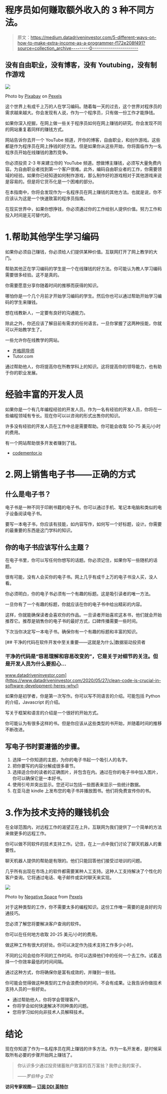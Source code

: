 # 程序员如何赚取额外收入的 3 种不同方法。

> 原文：<https://medium.datadriveninvestor.com/5-different-ways-on-how-to-make-extra-income-as-a-programmer-f172e208f491?source=collection_archive---------0----------------------->

## 没有自由职业，没有博客，没有 Youtubing，没有制作游戏

![](img/d0ebc408147ece0fd74f92b3f7fcb3fa.png)

Photo by [Pixabay](https://www.pexels.com/photo/abundance-bank-banking-banknotes-259027/) on [Pexels](https://www.pexels.com)

这个世界上有成千上万的人在学习编码。随着每一天的过去，这个世界对程序员的需求越来越大。你会发现有人说，作为一个程序员，只有做一份工作才能挣钱。

如果你深入挖掘，在网上做一些关于程序员如何在网上赚钱的研究。你会发现不同的网站重复着同样的赚钱方式。

网站告诉你去开一个 YouTube 频道，开你的博客，自由职业，和创作游戏。这些都是作为程序员在网上挣钱的好方法。但是如果你从这些开始，你将面临作为一名程序员开始在线赚钱的激烈竞争。

你必须投资 2-3 年来建立你的 YouTube 频道。想做博主赚钱，必须写大量免费内容。为自由职业者找到第一个客户很难。此外，编码自由职业者的工作，你需要领域的经验。如果你已经知道如何制作游戏，那么制作好的游戏相对于其他游戏来说是容易的。但是将它货币化是一个困难的部分。

在本指南中，你将会发现作为一名程序员在网上赚钱的其他方法。也就是说，你不应该认为这是一个快速致富的程序员指南。

在现实世界中，如果你想挣钱，你必须通过你的工作给别人提供价值。努力工作和投入时间是无可替代的。

# 1.帮助其他学生学习编码

如果你必须自己赚钱，你必须给人们提供某种价值。互联网打开了网上教学的大门。

帮助其他正在学习编码的学生是一个在线赚钱的好方法。你可能认为教人学习编码需要很多经验。这不是真的。

你需要愿意分享你随着时间的推移而获得的知识。

哪怕你是一个几个月前才开始学习编码的学生。然后你也可以通过帮助开始学习编码的学生来赚钱。

想在线教新人，一定要有良好的沟通能力。

除此之外，你还应该了解目前有需求的任何语言。一旦你掌握了这两种技能，你就可以开始教学生了。

一些允许你在线教学的网站。

*   [齐格网导师](https://www.chegg.com/tutors/)
*   Tutor.com

通过帮助他人，你将提高你在所教学科上的知识。这将提高你的领导能力，也有助于你的职业发展。

# 经验丰富的开发人员

如果你是一个有几年编程经验的开发人员。作为一名有经验的开发人员，你将在一些编程领域有专长。现在你可以以咨询的形式出售你的知识。

许多没有经验的开发人员在工作中总是需要帮助。你可能会收取 50-75 美元/小时的费用。

有一个网站帮助很多开发者赚到了钱。

*   [codementor.io](https://www.codementor.io)

# 2.网上销售电子书——正确的方式

## 什么是电子书？

电子书是一种不同于印刷书籍的电子书。你可以通过手机、笔记本电脑和类似的电子设备阅读电子书。

要写一本电子书，你应该有技能，如内容写作，如何写一个好标题，设计。你需要的最重要的东西是这门学科的知识。

## 你的电子书应该写什么主题？

在电子书里，你可以写任何你想写的话题。你必须记住，如果你写一些随机的话题。

很有可能，没有人会买你的电子书。网上几乎有成千上万的电子书没人买，没人看。

你必须明白，你的电子书必须有一个有趣的标题。这是吸引读者的唯一方法。

一旦你有了一个有趣的标题，你就应该在你的电子书中给出精彩的内容。

这样，你就能确保读者会喜欢你的作品。一旦读者开始喜欢这本书，他们就会开始推荐它。推荐是销售你的电子书的最好方式，口碑传播需要一些时间。

下次当你决定写一本电子书。确保你有一个有趣的标题和丰富的知识。

[](https://www.datadriveninvestor.com/2020/05/27/clean-code-is-crucial-in-software-development-heres-why/) [## 干净的代码在软件开发中至关重要——这就是为什么|数据驱动投资者

### 干净的代码是“容易理解和容易改变的”，它是关于对细节的关注。但是开发人员为什么要担心…

www.datadriveninvestor.com](https://www.datadriveninvestor.com/2020/05/27/clean-code-is-crucial-in-software-development-heres-why/) 

如果你是初学者，你是第一次写作。你可以写不同语言的介绍。可能包括 Python 的介绍，Javascript 的介绍。

写关于框架和语言的介绍是一个很好的开始方式。

你可能认为有很多这样的书。但是你应该从这些类型的书开始，并随着时间的推移不断改进。

## 写电子书时要遵循的步骤。

1.  选择一个你知道的主题，为你的电子书起一个吸引人的名字。
2.  把你要写的内容分解成很多章节。
3.  选择适合你的读者的正确图片，并包含在内。通过在你的电子书中加入图片，你可以确保它是一本好书。
4.  使用引号并突出显示。您还可以包括一些图表来显示一些统计数据。
5.  在亚马逊 kindle 上发布您的电子书并播放图书。他们将免费宣传你的书。

# 3.作为技术支持的赚钱机会

在全球范围内，对远程工作的渴望正在上升。互联网为我们提供了一个简单的方法来做更多的远程工作。

你可以做不同软件的技术支持工作。记住，在上一点中我们讨论了聊天机器人的重要性。

聊天机器人提供的帮助是有限的。他们只能回答他们接受过培训的问题。

几乎所有出现在市场上的软件都需要某种人工支持。这种人工支持解决了个性化的客户查询。它将通过电话、电子邮件或实时聊天来实现。

![](img/4fa292a5c326ec8b273df36d6a9357bd.png)

Photo by [Negative Space](https://www.pexels.com/@negativespace) from [Pexels](https://www.pexels.com/photo/marketing-office-working-business-33999/)

对于这种类型的工作，你不需要太多的编程知识。这份工作唯一需要的是良好的沟通技巧。

您必须了解您将要解决客户查询的软件。

你可以在任何地方收取 20-25 美元/小时的费用。

做这种工作有很大的好处。你可以决定作为技术支持工作多少小时。

不同的公司会给你不同的工作时间。你可以选择他们中的任何一个去工作。试着选择一个你效率最低的时间间隔。

通过这种方式，你将确保你是富有成效的，并赚到一些钱。

你可能会觉得做这种类型的工作会浪费你的时间，不会有成果。让我告诉你做技术支持人员的一些好处。

*   通过帮助他人，你将学会管理客户。
*   你将学会如何快速解决不同种类的问题。
*   您将学习如何向非技术人员解释技术。

# 结论

现在你知道了作为一名程序员在网上赚钱的许多方法。作为一名开发者，是时候采取所有必要的步骤开始网上赚钱了。

> 你认识多少通过投资储蓄账户致富的百万富翁？我停止我的案子。
> 
> *——罗伯特·g·艾伦*

**访问专家视图—** [**订阅 DDI 英特尔**](https://datadriveninvestor.com/ddi-intel)